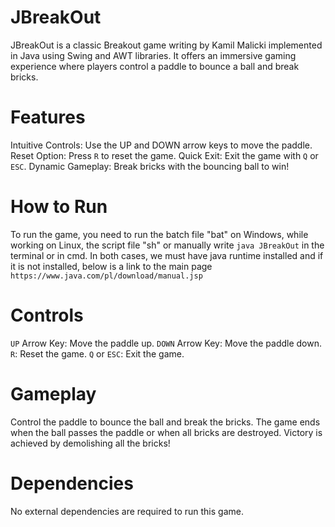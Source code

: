 # JBreakOut

JBreakOut is a classic Breakout game writing by Kamil Malicki implemented in Java using Swing and AWT libraries. It offers an immersive gaming experience where players control a paddle to bounce a ball and break bricks.

# Features  
Intuitive Controls: Use the UP and DOWN arrow keys to move the paddle.
Reset Option: Press `R` to reset the game.
Quick Exit: Exit the game with `Q` or `ESC`.
Dynamic Gameplay: Break bricks with the bouncing ball to win!

# How to Run
To run the game, you need to run the batch file "bat" on Windows, while working on Linux, the script file "sh" or manually write `java JBreakOut` in the terminal or in cmd. In both cases, we must have java runtime installed and if it is not installed, below is a link to the main page `https://www.java.com/pl/download/manual.jsp`

# Controls
`UP` Arrow Key: Move the paddle up.
`DOWN` Arrow Key: Move the paddle down.
`R`: Reset the game.
`Q` or `ESC`: Exit the game.

# Gameplay
Control the paddle to bounce the ball and break the bricks.
The game ends when the ball passes the paddle or when all bricks are destroyed.
Victory is achieved by demolishing all the bricks!

# Dependencies
No external dependencies are required to run this game.

